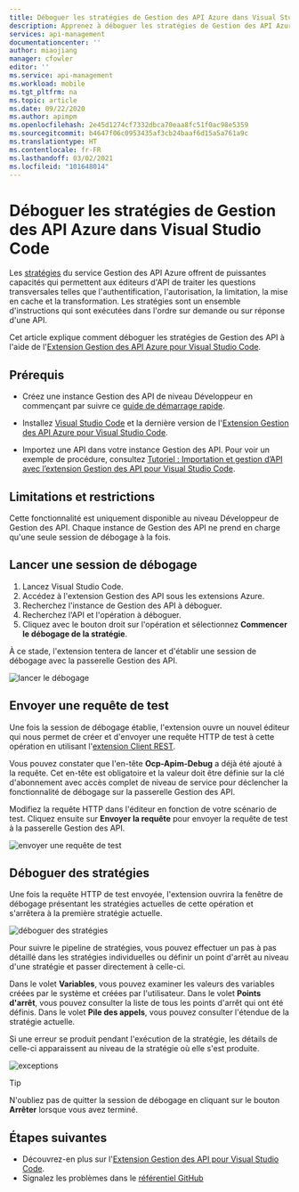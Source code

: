 ```yaml
---
title: Déboguer les stratégies de Gestion des API Azure dans Visual Studio Code | Microsoft Docs
description: Apprenez à déboguer les stratégies de Gestion des API Azure à l'aide de l'extension Visual Studio Code de Gestion des API Azure
services: api-management
documentationcenter: ''
author: miaojiang
manager: cfowler
editor: ''
ms.service: api-management
ms.workload: mobile
ms.tgt_pltfrm: na
ms.topic: article
ms.date: 09/22/2020
ms.author: apimpm
ms.openlocfilehash: 2e45d1274cf7332dbca70eaa8fc51f0ac98e5359
ms.sourcegitcommit: b4647f06c0953435af3cb24baaf6d15a5a761a9c
ms.translationtype: HT
ms.contentlocale: fr-FR
ms.lasthandoff: 03/02/2021
ms.locfileid: "101648014"
---
```

# <a name="debug-azure-api-management-policies-in-visual-studio-code"></a>Déboguer les stratégies de Gestion des API Azure dans Visual Studio Code

Les [stratégies](api-management-policies.md) du service Gestion des API Azure offrent de puissantes capacités qui permettent aux éditeurs d'API de traiter les questions transversales telles que l'authentification, l'autorisation, la limitation, la mise en cache et la transformation. Les stratégies sont un ensemble d'instructions qui sont exécutées dans l'ordre sur demande ou sur réponse d'une API. 

Cet article explique comment déboguer les stratégies de Gestion des API à l'aide de l'[Extension Gestion des API Azure pour Visual Studio Code](https://marketplace.visualstudio.com/items?itemName=ms-azuretools.vscode-apimanagement). 

## <a name="prerequisites"></a>Prérequis

* Créez une instance Gestion des API de niveau Développeur en commençant par suivre ce [guide de démarrage rapide](get-started-create-service-instance.md).

* Installez [Visual Studio Code](https://code.visualstudio.com/) et la dernière version de l'[Extension Gestion des API Azure pour Visual Studio Code](https://marketplace.visualstudio.com/items?itemName=ms-azuretools.vscode-apimanagement). 

* Importez une API dans votre instance Gestion des API. Pour voir un exemple de procédure, consultez [Tutoriel : Importation et gestion d’API avec l’extension Gestion des API pour Visual Studio Code](visual-studio-code-tutorial.md).

## <a name="restrictions-and-limitations"></a>Limitations et restrictions

Cette fonctionnalité est uniquement disponible au niveau Développeur de Gestion des API. Chaque instance de Gestion des API ne prend en charge qu'une seule session de débogage à la fois.

## <a name="initiate-a-debugging-session"></a>Lancer une session de débogage

1. Lancez Visual Studio Code.
2. Accédez à l'extension Gestion des API sous les extensions Azure.
3. Recherchez l'instance de Gestion des API à déboguer.
4. Recherchez l'API et l'opération à déboguer.
5. Cliquez avec le bouton droit sur l'opération et sélectionnez **Commencer le débogage de la stratégie**.

À ce stade, l'extension tentera de lancer et d'établir une session de débogage avec la passerelle Gestion des API.

![lancer le débogage](media/api-management-debug-policies/initiate-debugging-session.png)

## <a name="send-a-test-request"></a>Envoyer une requête de test
Une fois la session de débogage établie, l'extension ouvre un nouvel éditeur qui nous permet de créer et d'envoyer une requête HTTP de test à cette opération en utilisant l'[extension Client REST](https://marketplace.visualstudio.com/items?itemName=humao.rest-client).

Vous pouvez constater que l'en-tête **Ocp-Apim-Debug** a déjà été ajouté à la requête. Cet en-tête est obligatoire et la valeur doit être définie sur la clé d'abonnement avec accès complet de niveau de service pour déclencher la fonctionnalité de débogage sur la passerelle Gestion des API.

Modifiez la requête HTTP dans l'éditeur en fonction de votre scénario de test. Cliquez ensuite sur **Envoyer la requête** pour envoyer la requête de test à la passerelle Gestion des API.

![envoyer une requête de test](media/api-management-debug-policies/rest-client.png)

## <a name="debug-policies"></a>Déboguer des stratégies
Une fois la requête HTTP de test envoyée, l'extension ouvrira la fenêtre de débogage présentant les stratégies actuelles de cette opération et s'arrêtera à la première stratégie actuelle. 

![déboguer des stratégies](media/api-management-debug-policies/main-window.png)

Pour suivre le pipeline de stratégies, vous pouvez effectuer un pas à pas détaillé dans les stratégies individuelles ou définir un point d'arrêt au niveau d'une stratégie et passer directement à celle-ci. 

Dans le volet **Variables**, vous pouvez examiner les valeurs des variables créées par le système et créées par l'utilisateur. Dans le volet **Points d'arrêt**, vous pouvez consulter la liste de tous les points d'arrêt qui ont été définis. Dans le volet **Pile des appels**, vous pouvez consulter l'étendue de la stratégie actuelle. 

Si une erreur se produit pendant l'exécution de la stratégie, les détails de celle-ci apparaissent au niveau de la stratégie où elle s'est produite. 

![exceptions](media/api-management-debug-policies/exception.png)

> [!TIP]
> N'oubliez pas de quitter la session de débogage en cliquant sur le bouton **Arrêter** lorsque vous avez terminé.


## <a name="next-steps"></a>Étapes suivantes

+ Découvrez-en plus sur l'[Extension Gestion des API pour Visual Studio Code](https://marketplace.visualstudio.com/items?itemName=ms-azuretools.vscode-apimanagement). 
+ Signalez les problèmes dans le [référentiel GitHub](https://github.com/Microsoft/vscode-apimanagement)

